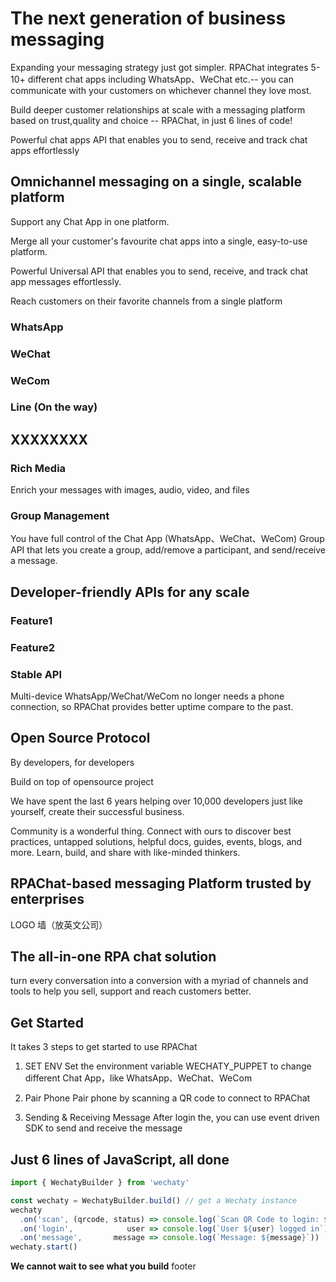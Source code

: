 # The next generation of business messaging

Expanding your messaging strategy just got simpler. RPAChat integrates 5-10+ different chat apps including WhatsApp、WeChat etc.-- you can communicate with your customers on whichever channel they love most.

Build deeper customer relationships at scale with a messaging platform based on trust,quality and choice -- RPAChat, in just 6 lines of code!

Powerful chat apps API that enables you to send, receive and track chat apps effortlessly

## Omnichannel messaging on a single, scalable platform

Support any Chat App in one platform.

Merge all your customer's favourite chat apps into a single, easy-to-use platform.

Powerful Universal API that enables you to send, receive, and track chat app messages effortlessly.

Reach customers on their favorite channels from a single platform

### WhatsApp

### WeChat

### WeCom

### Line (On the way)

## XXXXXXXX

### Rich Media

Enrich your messages with images, audio, video, and files

### Group Management

You have full control of the Chat App (WhatsApp、WeChat、WeCom) Group API that lets you create a group, add/remove a participant, and send/receive a message.

## Developer-friendly APIs for any scale

### Feature1

### Feature2

### Stable API

Multi-device WhatsApp/WeChat/WeCom no longer needs a phone connection, so RPAChat provides better uptime compare to the past.

## Open Source Protocol

By developers, for developers

Build on top of opensource project

We have spent the last 6 years helping over 10,000 developers just like yourself, create their successful business.

Community is a wonderful thing. Connect with ours to discover best practices, untapped solutions, helpful docs, guides, events, blogs, and more. Learn, build, and share with like-minded thinkers.

## RPAChat-based messaging Platform trusted by enterprises

LOGO 墙（放英文公司）

## The all-in-one RPA chat solution

turn every conversation into a conversion with a myriad of channels and tools to help you sell, support and reach customers better.

## Get Started

It takes 3 steps to get started to use RPAChat

1. SET ENV
Set the environment variable WECHATY_PUPPET to change different Chat App，like WhatsApp、WeChat、WeCom

2. Pair Phone
Pair phone by scanning a QR code to connect to RPAChat

3. Sending & Receiving Message
After login the, you can use event driven SDK to send and receive the message

## Just 6 lines of JavaScript, all done

```ts
import { WechatyBuilder } from 'wechaty'

const wechaty = WechatyBuilder.build() // get a Wechaty instance
wechaty
  .on('scan', (qrcode, status) => console.log(`Scan QR Code to login: ${status}\nhttps://wechaty.js.org/qrcode/${encodeURIComponent(qrcode)}`))
  .on('login',            user => console.log(`User ${user} logged in`))
  .on('message',       message => console.log(`Message: ${message}`))
wechaty.start()
```

__We cannot wait to see what you build__
footer

